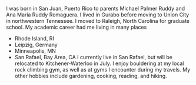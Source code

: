 I was born in San Juan, Puerto Rico to parents Michael Palmer Ruddy and Ana María Ruddy Romaguera. I lived in Gurabo before moving to Union City in northwestern Tennessee. I moved to Raleigh, North Carolina for graduate school. My academic career had me living in many places
* Rhode Island, RI
* Leipzig, Germany
* Minneapolis, MN
* San Rafael, Bay Area, CA
I currently live in San Rafael, but will be relocated to Kitchener-Waterloo in July. I enjoy bouldering at my local rock climbing gym, as well as at gyms I encounter during my travels. My other hobbies include gardening, cooking, reading, and hiking.
